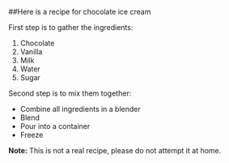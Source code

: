 ##Here is a recipe for chocolate ice cream

First step is to gather the ingredients:

1. Chocolate
2. Vanilla
3. Milk
4. Water
5. Sugar

Second step is to mix them together:
* Combine all ingredients in a blender
* Blend
* Pour into a container
* Freeze


**Note:** This is not a real recipe, please do not attempt it at home.
